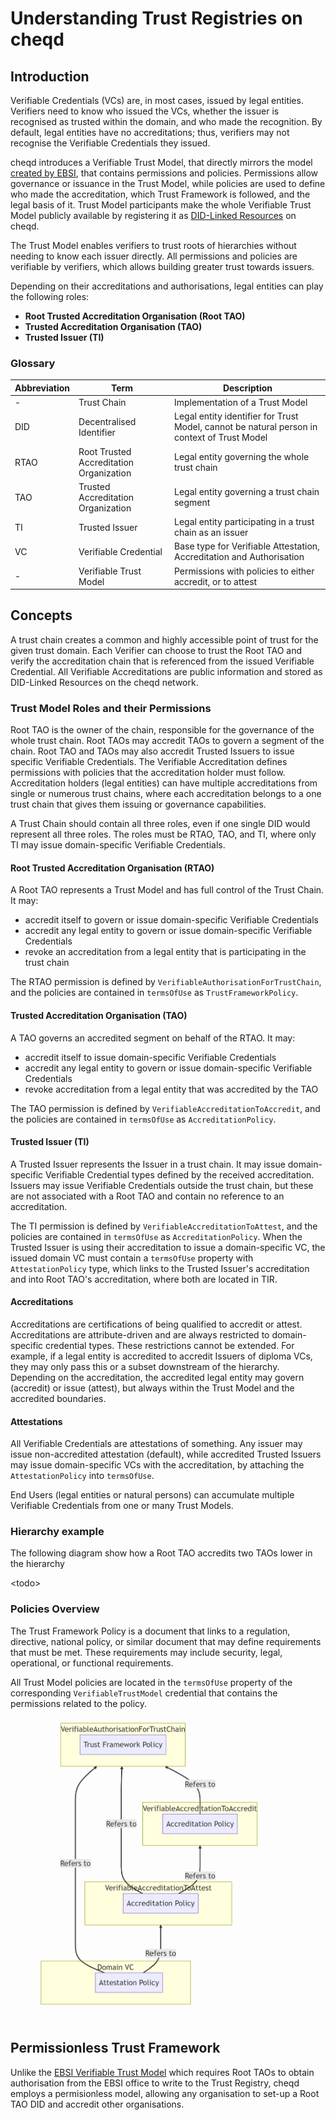# Understanding Trust Registries on cheqd

## Introduction[​](https://hub.ebsi.eu/vc-framework/trust-model/issuer-trust-model-v3#introduction) <a href="#introduction" id="introduction"></a>

Verifiable Credentials (VCs) are, in most cases, issued by legal entities. Verifiers need to know who issued the VCs, whether the issuer is recognised as trusted within the domain, and who made the recognition. By default, legal entities have no accreditations; thus, verifiers may not recognise the Verifiable Credentials they issued.

cheqd introduces a Verifiable Trust Model, that directly mirrors the model [created by EBSI](https://hub.ebsi.eu/vc-framework/trust-model/issuer-trust-model-v3), that contains permissions and policies. Permissions allow governance or issuance in the Trust Model, while policies are used to define who made the accreditation, which Trust Framework is followed, and the legal basis of it. Trust Model participants make the whole Verifiable Trust Model publicly available by registering it as [DID-Linked Resources](../../../architecture/adr-list/adr-002-did-linked-resources.md) on cheqd.

The Trust Model enables verifiers to trust roots of hierarchies without needing to know each issuer directly. All permissions and policies are verifiable by verifiers, which allows building greater trust towards issuers.

Depending on their accreditations and authorisations, legal entities can play the following roles:

* **Root Trusted Accreditation Organisation (Root TAO)**
* **Trusted Accreditation Organisation (TAO)**
* **Trusted Issuer (TI)**

### Glossary[​](https://hub.ebsi.eu/vc-framework/trust-model/issuer-trust-model-v3#glossary) <a href="#glossary" id="glossary"></a>

| Abbreviation | Term                                    | Description                                                                                 |
| ------------ | --------------------------------------- | ------------------------------------------------------------------------------------------- |
| -            | Trust Chain                             | Implementation of a Trust Model                                                             |
| DID          | Decentralised Identifier                | Legal entity identifier for Trust Model, cannot be natural person in context of Trust Model |
| RTAO         | Root Trusted Accreditation Organization | Legal entity governing the whole trust chain                                                |
| TAO          | Trusted Accreditation Organization      | Legal entity governing a trust chain segment                                                |
| TI           | Trusted Issuer                          | Legal entity participating in a trust chain as an issuer                                    |
| VC           | Verifiable Credential                   | Base type for Verifiable Attestation, Accreditation and Authorisation                       |
| -            | Verifiable Trust Model                  | Permissions with policies to either accredit, or to attest                                  |

## Concepts[​](https://hub.ebsi.eu/vc-framework/trust-model/issuer-trust-model-v3#concepts) <a href="#concepts" id="concepts"></a>

A trust chain creates a common and highly accessible point of trust for the given trust domain. Each Verifier can choose to trust the Root TAO and verify the accreditation chain that is referenced from the issued Verifiable Credential. All Verifiable Accreditations are public information and stored as DID-Linked Resources on the cheqd network.

### Trust Model Roles and their Permissions[​](https://hub.ebsi.eu/vc-framework/trust-model/issuer-trust-model-v3#trust-model-roles-and-their-permissions) <a href="#trust-model-roles-and-their-permissions" id="trust-model-roles-and-their-permissions"></a>

Root TAO is the owner of the chain, responsible for the governance of the whole trust chain. Root TAOs may accredit TAOs to govern a segment of the chain. Root TAO and TAOs may also accredit Trusted Issuers to issue specific Verifiable Credentials. The Verifiable Accreditation defines permissions with policies that the accreditation holder must follow. Accreditation holders (legal entities) can have multiple accreditations from single or numerous trust chains, where each accreditation belongs to a one trust chain that gives them issuing or governance capabilities.

A Trust Chain should contain all three roles, even if one single DID would represent all three roles. The roles must be RTAO, TAO, and TI, where only TI may issue domain-specific Verifiable Credentials.

#### **Root Trusted Accreditation Organisation (RTAO)**[**​**](https://hub.ebsi.eu/vc-framework/trust-model/issuer-trust-model-v3#root-trusted-accreditation-organisation-rtao)

A Root TAO represents a Trust Model and has full control of the Trust Chain. It may:

* accredit itself to govern or issue domain-specific Verifiable Credentials
* accredit any legal entity to govern or issue domain-specific Verifiable Credentials
* revoke an accreditation from a legal entity that is participating in the trust chain

The RTAO permission is defined by `VerifiableAuthorisationForTrustChain`, and the policies are contained in `termsOfUse` as `TrustFrameworkPolicy`.

#### **Trusted Accreditation Organisation (TAO)**[**​**](https://hub.ebsi.eu/vc-framework/trust-model/issuer-trust-model-v4#trusted-accreditation-organisation-tao)

A TAO governs an accredited segment on behalf of the RTAO. It may:

* accredit itself to issue domain-specific Verifiable Credentials
* accredit any legal entity to govern or issue domain-specific Verifiable Credentials
* revoke accreditation from a legal entity that was accredited by the TAO

The TAO permission is defined by `VerifiableAccreditationToAccredit`, and the policies are contained in `termsOfUse` as `AccreditationPolicy`.

#### **Trusted Issuer (TI)**[**​**](https://hub.ebsi.eu/vc-framework/trust-model/issuer-trust-model-v4#trusted-issuer-ti)

A Trusted Issuer represents the Issuer in a trust chain. It may issue domain-specific Verifiable Credential types defined by the received accreditation. Issuers may issue Verifiable Credentials outside the trust chain, but these are not associated with a Root TAO and contain no reference to an accreditation.

The TI permission is defined by `VerifiableAccreditationToAttest`, and the policies are contained in `termsOfUse` as `AccreditationPolicy`. When the Trusted Issuer is using their accreditation to issue a domain-specific VC, the issued domain VC must contain a `termsOfUse` property with `AttestationPolicy` type, which links to the Trusted Issuer's accreditation and into Root TAO's accreditation, where both are located in TIR.

#### Accreditations[​](https://hub.ebsi.eu/vc-framework/trust-model/issuer-trust-model-v4#accreditations) <a href="#accreditations" id="accreditations"></a>

Accreditations are certifications of being qualified to accredit or attest. Accreditations are attribute-driven and are always restricted to domain-specific credential types. These restrictions cannot be extended. For example, if a legal entity is accredited to accredit Issuers of diploma VCs, they may only pass this or a subset downstream of the hierarchy. Depending on the accreditation, the accredited legal entity may govern (accredit) or issue (attest), but always within the Trust Model and the accredited boundaries.

#### Attestations[​](https://hub.ebsi.eu/vc-framework/trust-model/issuer-trust-model-v4#attestations) <a href="#attestations" id="attestations"></a>

All Verifiable Credentials are attestations of something. Any issuer may issue non-accredited attestation (default), while accredited Trusted Issuers may issue domain-specific VCs with the accreditation, by attaching the `AttestationPolicy` into `termsOfUse`.

End Users (legal entities or natural persons) can accumulate multiple Verifiable Credentials from one or many Trust Models.

### Hierarchy example <a href="#hierarchy-examples" id="hierarchy-examples"></a>

The following diagram show how a Root TAO accredits two TAOs lower in the hierarchy&#x20;

\<todo>

### Policies Overview[​](https://hub.ebsi.eu/vc-framework/trust-model/issuer-trust-model-v4#policies-overview) <a href="#policies-overview" id="policies-overview"></a>

The Trust Framework Policy is a document that links to a regulation, directive, national policy, or similar document that may define requirements that must be met. These requirements may include security, legal, operational, or functional requirements.

All Trust Model policies are located in the `termsOfUse` property of the corresponding `VerifiableTrustModel` credential that contains the permissions related to the policy.

<figure><img src="../../../.gitbook/assets/image.png" alt="" width="375"><figcaption></figcaption></figure>

## Permissionless Trust Framework <a href="#validating-the-trust-models-data-model" id="validating-the-trust-models-data-model"></a>

Unlike the [EBSI Verifiable Trust Model](https://hub.ebsi.eu/get-started/design/trust-chain) which requires Root TAOs to obtain authorisation from the EBSI office to write to the Trust Registry, cheqd employs a permisionless model, allowing any organisation to set-up a Root TAO DID and accredit other organisations.&#x20;
